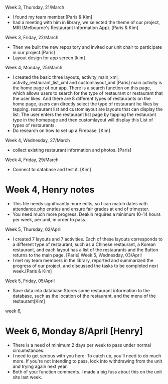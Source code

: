Week 3, Thursday, 21/March
- I found my team member.[Paris & Kim]
- had a meeting with him in library, we selected the theme of our project, MRI (Melbourne's Restaurant Information App). [Paris & Kim]

Week 3, Friday, 22/March
- Then we built the new repository and invited our unit chair to participate in our project.[Paris]
- Layout design for app screen.[kim]

Week 4, Monday, 25/March
- I created the basic three layouts, activity_main_xml, activity_restaurant_list_xml and customlayout_xml [Paris]
  main activity is the home page of our app. There is a search function on this page, which allows users to search for the type of restaurant or restaurant that the user likes. And there are 8 different types of restaurants on the home page, users can directly select the type of restaurant he likes by tapping.
  restaurant list and customlayout are layouts that can display the list. The user enters the restaurant list page by tapping the restaurant type in the homepage and then customlayout will display this List of types of restaurants.  
- Do research on how to set up a Firebase. [Kim]

Week 4, Wednesday, 27/March
- collect existing restaurant information and photos. [Paris]

Week 4, Friday, 29/March
- Connect to database and test it. [Kim]

# Week 4, Henry notes
- This file needs significantly more edits, so I can match dates with attendance.php entries and ensure fair grades at end of trimester.
- You need much more progress. Deakin requires a minimum 10-14 hours per week, per unit, in order to pass.

Week 5, Thursday, 02/April
- I created 7 layouts and 7 activities. Each of these layouts corresponds to a different type of restaurant, such as a Chinese restaurant, a Korean restaurant, and each layout has a list of the restaurants and the Button returns to the main page. [Paris]
Week 5, Wednesday, 03/April
- I met my team members in the library, reported and summarized the progress of our project, and discussed the tasks to be completed next week.[Paris & Kim]

Week 5, Friday, 05/April
- Save data into database.Stores some restaurant information to the database, such as the location of the restaurant, and the menu of the restaurant[Kim]

week 6, 

# Week 6, Monday 8/April [Henry]
- There is a need of minimum 2 days per week to pass under normal circumstances. 
- I need to get serious with you here: To catch up, you'll need to do much more. If you're not intending to pass, look into withdrawing from the unit and trying again next year.
- Both of you: function comments. I made a big fuss about this on the unit site last week.

